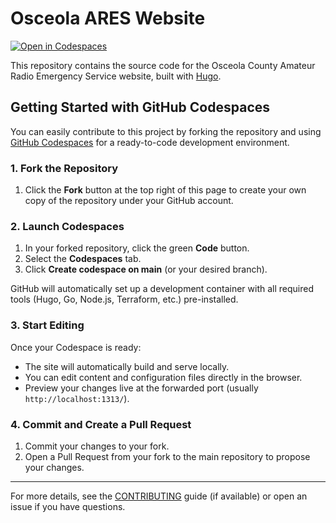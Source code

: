 # Osceola ARES Website

[![Open in Codespaces](https://github.com/codespaces/badge.svg)](https://codespace.new/osceolaares/osceola-ares-site?quickstart=1)

This repository contains the source code for the Osceola County Amateur Radio Emergency Service website, built with [Hugo](https://gohugo.io/).

## Getting Started with GitHub Codespaces

You can easily contribute to this project by forking the repository and using [GitHub Codespaces](https://github.com/features/codespaces) for a ready-to-code development environment.

### 1. Fork the Repository

1. Click the **Fork** button at the top right of this page to create your own copy of the repository under your GitHub account.

### 2. Launch Codespaces

1. In your forked repository, click the green **Code** button.
2. Select the **Codespaces** tab.
3. Click **Create codespace on main** (or your desired branch).

GitHub will automatically set up a development container with all required tools (Hugo, Go, Node.js, Terraform, etc.) pre-installed.

### 3. Start Editing

Once your Codespace is ready:
- The site will automatically build and serve locally.
- You can edit content and configuration files directly in the browser.
- Preview your changes live at the forwarded port (usually `http://localhost:1313/`).

### 4. Commit and Create a Pull Request

1. Commit your changes to your fork.
2. Open a Pull Request from your fork to the main repository to propose your changes.

---

For more details, see the [CONTRIBUTING](CONTRIBUTING.md) guide (if available) or open an issue if you have questions.